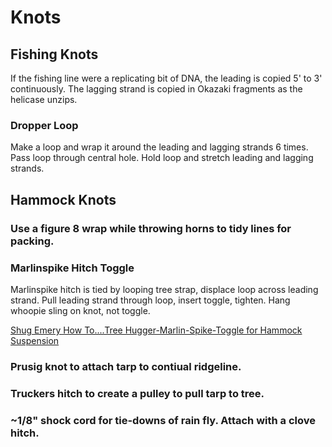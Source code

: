 # Knots

## Fishing Knots

If the fishing line were a replicating bit of DNA, 
the leading is copied 5' to 3' continuously.
The lagging strand is copied in Okazaki fragments as the helicase unzips.

### Dropper Loop 

Make a loop and wrap it around the leading and lagging strands 6 times.
Pass loop through central hole. Hold loop and stretch leading and lagging strands.

## Hammock Knots

### Use a figure 8 wrap while throwing horns to tidy lines for packing.

### Marlinspike Hitch Toggle
Marlinspike hitch is tied by looping tree strap, displace loop across leading strand. 
Pull leading strand through loop, insert toggle, tighten. Hang whoopie sling on knot, 
not toggle.

[Shug Emery How To....Tree Hugger-Marlin-Spike-Toggle for Hammock Suspension](https://youtu.be/giumWY1zknU)

### Prusig knot to attach tarp to contiual ridgeline.

### Truckers hitch to create a pulley to pull tarp to tree.

### ~1/8" shock cord for tie-downs of rain fly. Attach with a clove hitch.

